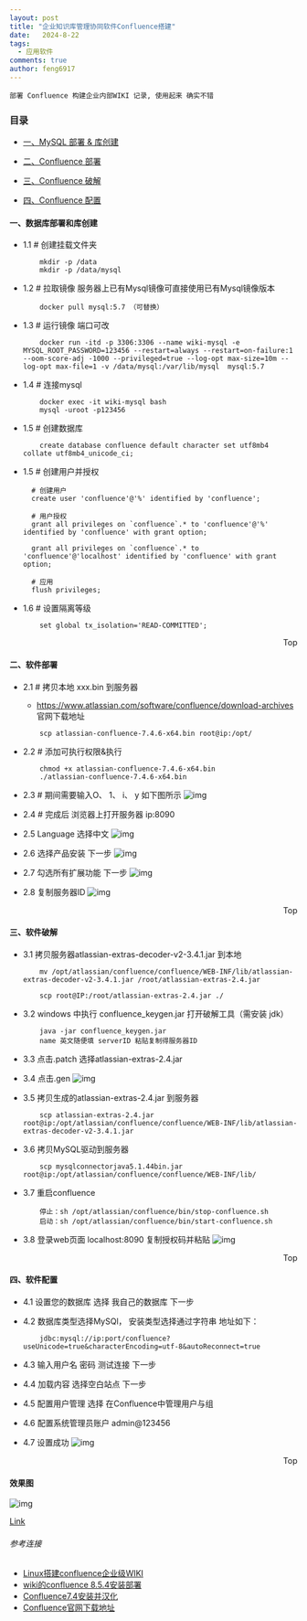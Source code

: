 ```yaml
---
layout: post
title: "企业知识库管理协同软件Confluence搭建"
date:   2024-8-22
tags: 
  - 应用软件
comments: true
author: feng6917
---
```


`部署 Confluence 构建企业内部WIKI 记录, 使用起来 确实不错`

<!-- more -->

### 目录

- [一、MySQL 部署 & 库创建](#数据库部署和库创建)

- [二、Confluence 部署](#软件部署)

- [三、Confluence 破解](#软件破解)

- [四、Confluence 配置](#软件配置)

#### 一、数据库部署和库创建

- 1.1 # 创建挂载文件夹

    ```
        mkdir -p /data
        mkdir -p /data/mysql
    ```

- 1.2 # 拉取镜像 服务器上已有Mysql镜像可直接使用已有Mysql镜像版本

    ```
        docker pull mysql:5.7 （可替换）
    ```

- 1.3 # 运行镜像 端口可改

    ```
        docker run -itd -p 3306:3306 --name wiki-mysql -e MYSQL_ROOT_PASSWORD=123456 --restart=always --restart=on-failure:1 --oom-score-adj -1000 --privileged=true --log-opt max-size=10m --log-opt max-file=1 -v /data/mysql:/var/lib/mysql  mysql:5.7
    ```

- 1.4 # 连接mysql

    ```
        docker exec -it wiki-mysql bash
        mysql -uroot -p123456
    ```

- 1.5 # 创建数据库

    ```
        create database confluence default character set utf8mb4 collate utf8mb4_unicode_ci;
    ```

- 1.5 # 创建用户并授权

    ```
      # 创建用户
      create user 'confluence'@'%' identified by 'confluence';
      
      # 用户授权
      grant all privileges on `confluence`.* to 'confluence'@'%' identified by 'confluence' with grant option;
      
      grant all privileges on `confluence`.* to 'confluence'@'localhost' identified by 'confluence' with grant option;
      
      # 应用
      flush privileges;
    ```

- 1.6 # 设置隔离等级

    ```
        set global tx_isolation='READ-COMMITTED';
    ```


<div style="text-align: right;">
    <a href="#目录" style="text-decoration: none;">Top</a>
</div>

#### 二、软件部署

- 2.1 # 拷贝本地 xxx.bin 到服务器
  - <https://www.atlassian.com/software/confluence/download-archives> 官网下载地址

  ```
      scp atlassian-confluence-7.4.6-x64.bin root@ip:/opt/
  ```

- 2.2 # 添加可执行权限&执行

    ```
        chmod +x atlassian-confluence-7.4.6-x64.bin
        ./atlassian-confluence-7.4.6-x64.bin
    ```

- 2.3 # 期间需要输入O、 1、 i、 y 如下图所示
    ![img](../images/2024-8-22/1.png)

- 2.4 # 完成后 浏览器上打开服务器 ip:8090

- 2.5 Language 选择中文
    ![img](../images/2024-8-22/2.png)

- 2.6 选择产品安装 下一步
    ![img](../images/2024-8-22/3.png)

- 2.7 勾选所有扩展功能 下一步
    ![img](../images/2024-8-22/4.png)

- 2.8 复制服务器ID
    ![img](../images/2024-8-22/5.png)


<div style="text-align: right;">
    <a href="#目录" style="text-decoration: none;">Top</a>
</div>

#### 三、软件破解

- 3.1 拷贝服务器atlassian-extras-decoder-v2-3.4.1.jar 到本地

    ```
        mv /opt/atlassian/confluence/confluence/WEB-INF/lib/atlassian-extras-decoder-v2-3.4.1.jar /root/atlassian-extras-2.4.jar

        scp root@IP:/root/atlassian-extras-2.4.jar ./
    ```

- 3.2 windows 中执行 confluence_keygen.jar 打开破解工具（需安装 jdk）

    ```
        java -jar confluence_keygen.jar
        name 英文随便填 serverID 粘贴复制得服务器ID
    ```

- 3.3 点击.patch 选择atlassian-extras-2.4.jar

- 3.4 点击.gen
    ![img](../images/2024-8-22/6.png)

- 3.5 拷贝生成的atlassian-extras-2.4.jar 到服务器

    ```
        scp atlassian-extras-2.4.jar root@ip:/opt/atlassian/confluence/confluence/WEB-INF/lib/atlassian-extras-decoder-v2-3.4.1.jar
    ```

- 3.6  拷贝MySQL驱动到服务器

    ```
        scp mysqlconnectorjava5.1.44bin.jar root@ip:/opt/atlassian/confluence/confluence/WEB-INF/lib/
    ```

- 3.7 重启confluence

    ```
        停止：sh /opt/atlassian/confluence/bin/stop-confluence.sh
        启动：sh /opt/atlassian/confluence/bin/start-confluence.sh
    ```

- 3.8 登录web页面 localhost:8090 复制授权码并粘贴
    ![img](../images/2024-8-22/7.png)


<div style="text-align: right;">
    <a href="#目录" style="text-decoration: none;">Top</a>
</div>

#### 四、软件配置

- 4.1 设置您的数据库 选择 我自己的数据库 下一步

- 4.2 数据库类型选择MySQl， 安装类型选择通过字符串 地址如下：

    ```
        jdbc:mysql://ip:port/confluence?useUnicode=true&characterEncoding=utf-8&autoReconnect=true
    ```

- 4.3 输入用户名 密码 测试连接 下一步

- 4.4 加载内容 选择空白站点 下一步

- 4.5 配置用户管理 选择 在Confluence中管理用户与组

- 4.6 配置系统管理员账户  admin@123456

- 4.7 设置成功
    ![img](../images/2024-8-22/8.png)


<div style="text-align: right;">
    <a href="#目录" style="text-decoration: none;">Top</a>
</div>

#### 效果图

  ![img](../images/2024-8-22/9.png)

[Link](https://pan.baidu.com/s/1FhLo-OyXSHUqtClSql_3Rw?pwd=v1o6)

###### 参考连接

- [Linux搭建confluence企业级WIKI](https://www.dczzs.com/articles/2021/09/14/1631581152758.html)
- [wiki的confluence 8.5.4安装部署](https://blog.csdn.net/weixin_44024436/article/details/135389431)
- [Confluence7.4安装并汉化](https://blog.whsir.com/post-5854.html)
- [Confluence官网下载地址](https://www.atlassian.com/software/confluence/download-archives)
